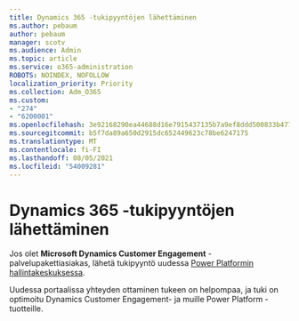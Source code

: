 ```yaml
---
title: Dynamics 365 -tukipyyntöjen lähettäminen
ms.author: pebaum
author: pebaum
manager: scotv
ms.audience: Admin
ms.topic: article
ms.service: o365-administration
ROBOTS: NOINDEX, NOFOLLOW
localization_priority: Priority
ms.collection: Adm_O365
ms.custom:
- "274"
- "6200001"
ms.openlocfilehash: 3e92168290ea44688d16e7915437135b7a9ef8ddd500833b4773e20685831aa3
ms.sourcegitcommit: b5f7da89a650d2915dc652449623c78be6247175
ms.translationtype: MT
ms.contentlocale: fi-FI
ms.lasthandoff: 08/05/2021
ms.locfileid: "54009281"
---
```

# <a name="submit-dynamics-365-support-requests"></a>Dynamics 365 -tukipyyntöjen lähettäminen

Jos olet **Microsoft Dynamics Customer Engagement** -palvelupakettiasiakas, lähetä tukipyyntö uudessa [Power Platformin hallintakeskuksessa](https://admin.powerplatform.microsoft.com/?ref=officemodern).
  
Uudessa portaalissa yhteyden ottaminen tukeen on helpompaa, ja tuki on optimoitu Dynamics Customer Engagement- ja muille Power Platform -tuotteille.
  